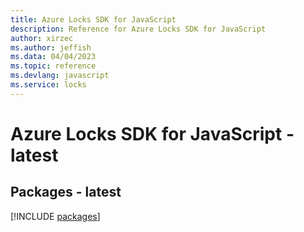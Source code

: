```yaml
---
title: Azure Locks SDK for JavaScript
description: Reference for Azure Locks SDK for JavaScript
author: xirzec
ms.author: jeffish
ms.data: 04/04/2023
ms.topic: reference
ms.devlang: javascript
ms.service: locks
---
```

# Azure Locks SDK for JavaScript - latest
## Packages - latest
[!INCLUDE [packages](locks-index.md)]